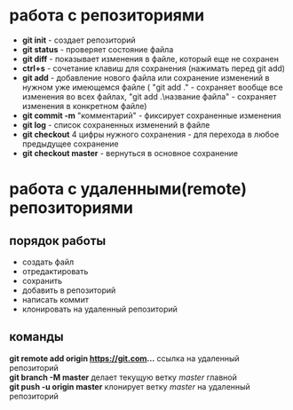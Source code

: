 # работа с репозиториями
- **git init** - создает репозиторий 
- **git status** - проверяет состояние файла
- **git diff** - показывает изменения в файле, который еще не сохранен
- **ctrl+s** - сочетание клавиш для сохранения (нажимать перед git add)
- **git add** - добавление нового файла или сохранение изменений в нужном уже имеющемся файле ( "git add ." - сохраняет вообще все изменения во всех файлах, "git add .\название файла" - сохраняет изменения в конкретном файле)
- **git commit -m** "комментарий" - фиксирует сохраненные изменения 
- **git log** - список сохраненных изменений в файле 
- **git checkout**  4 цифры нужного сохранения - для перехода в любое предыдущее сохранение
- **git checkout master** - вернуться в основное сохранение

#  работа с удаленными(remote) репозиториями

## порядок работы 
* создать файл
* отредактировать
* сохранить 
* добавить в репозиторий
* написать коммит
* клонировать на удаленный репозиторий  
## команды
**git remote add origin https://git.com...** ссылка на удаленный репозиторий  
**git branch -M master**  делает текущую ветку *master* главной  
**git push -u origin master** клонирует ветку *master* на удаленный репозиторий

